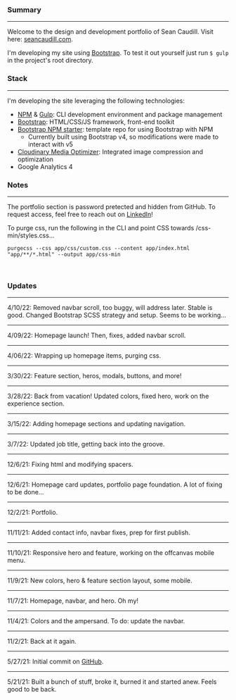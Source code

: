 ### Summary
***

Welcome to the design and development portfolio of Sean Caudill. Visit here: [seancaudill.com](https://seancaudill.com).

I'm developing my site using [Bootstrap](https://getbootstrap.com/). To test it out yourself just run `$ gulp` in the project's root directory.

### Stack
***

I'm developing the site leveraging the following technologies:

- [NPM](https://www.npmjs.com/) & [Gulp](https://gulpjs.com/): CLI development environment and package management
- [Bootstrap](https://getbootstrap.com/): HTML/CSS/JS framework, front-end toolkit
- [Bootstrap NPM starter](https://github.com/twbs/bootstrap-npm-starter): template repo for using Bootstrap with NPM
	- Currently built using Bootstrap v4, so modifications were made to interact with v5
- [Cloudinary Media Optimizer](https://cloudinary.com/products/media_optimizer): Integrated image compression and optimization
- Google Analytics 4

### Notes
***

The portfolio section is password pretected and hidden from GitHub. To request access, feel free to reach out on [LinkedIn](https://www.linkedin.com/in/sean-caudill-85729934/)!

To purge css, run the following in the CLI and point CSS towards /css-min/styles.css...
```
purgecss --css app/css/custom.css --content app/index.html "app/**/*.html" --output app/css-min
```
&nbsp;

### Updates

***

4/10/22: Removed navbar scroll, too buggy, will address later. Stable is good. Changed Bootstrap SCSS strategy and setup. Seems to be working...

***

4/09/22: Homepage launch! Then, fixes, added navbar scroll.

***

4/06/22: Wrapping up homepage items, purging css.

***

3/30/22: Feature section, heros, modals, buttons, and more!

***

3/28/22: Back from vacation! Updated colors, fixed hero, work on the experience section.

***

3/15/22: Adding homepage sections and updating navigation.

***

3/7/22: Updated job title, getting back into the groove.

***

12/6/21: Fixing html and modifying spacers.

***

12/6/21: Homepage card updates, portfolio page foundation. A lot of fixing to be done...

***

12/2/21: Portfolio.

***

11/11/21: Added contact info, navbar fixes, prep for first publish.

***

11/10/21: Responsive hero and feature, working on the offcanvas mobile menu.

***

11/9/21: New colors, hero & feature section layout, some mobile.

***

11/7/21: Homepage, navbar, and hero. Oh my!

***

11/4/21: Colors and the ampersand. To do: update the navbar.

***

11/2/21: Back at it again.

***

5/27/21: Initial commit on [GitHub](https://github.com/shcaudill/website).

***

5/21/21: Built a bunch of stuff, broke it, burned it and started anew. Feels good to be back.
